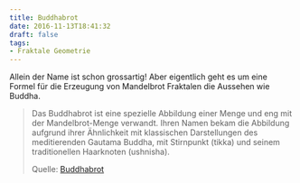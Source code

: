 ```yaml
---
title: Buddhabrot
date: 2016-11-13T18:41:32
draft: false
tags:
- Fraktale Geometrie
---
```


Allein der Name ist schon grossartig! Aber eigentlich geht es um eine
Formel für die Erzeugung von Mandelbrot Fraktalen die Aussehen wie Buddha.

> Das Buddhabrot ist eine spezielle Abbildung einer Menge und eng mit der
> Mandelbrot-Menge verwandt. Ihren Namen bekam die Abbildung aufgrund ihrer
> Ähnlichkeit mit klassischen Darstellungen des meditierenden Gautama
> Buddha, mit Stirnpunkt (tikka) und seinem traditionellen Haarknoten
> (ushnisha).
>
> Quelle: [Buddhabrot](https://de.wikipedia.org/wiki/Buddhabrot)

